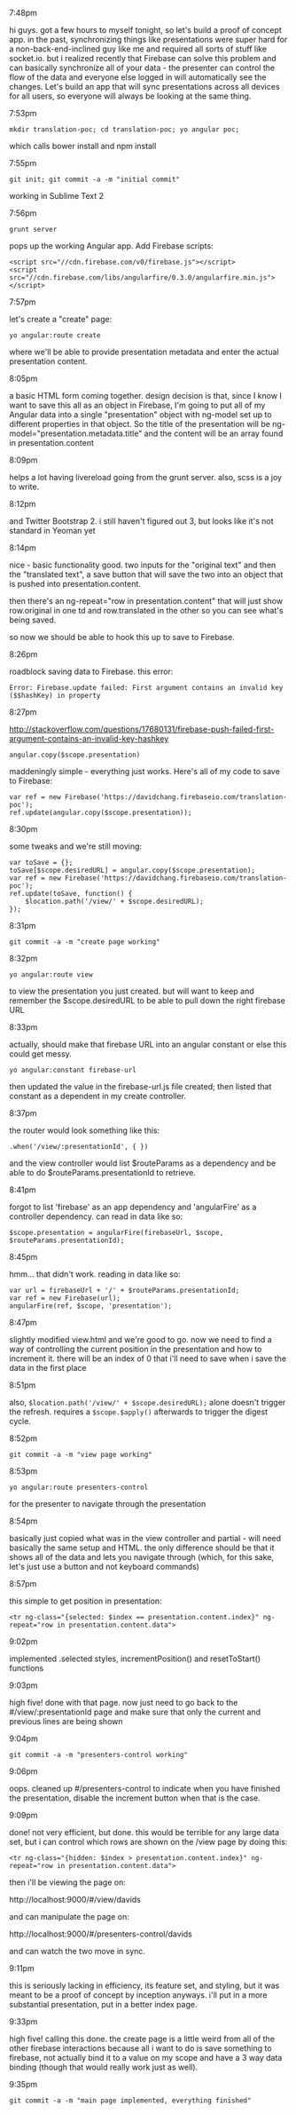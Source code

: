 7:48pm

hi guys. got a few hours to myself tonight, so let's build a proof of concept app. in the past, synchronizing things like presentations were super hard for a non-back-end-inclined guy like me and required all sorts of stuff like socket.io. but i realized recently that Firebase can solve this problem and can basically synchronize all of your data - the presenter can control the flow of the data and everyone else logged in will automatically see the changes. Let's build an app that will sync presentations across all devices for all users, so everyone will always be looking at the same thing.

7:53pm

```mkdir translation-poc; cd translation-poc; yo angular poc;```

which calls bower install and npm install

7:55pm

```git init; git commit -a -m "initial commit"```

working in Sublime Text 2

7:56pm

```grunt server```

pops up the working Angular app. Add Firebase scripts:

```
<script src="//cdn.firebase.com/v0/firebase.js"></script> 
<script src="//cdn.firebase.com/libs/angularfire/0.3.0/angularfire.min.js"></script>
```

7:57pm

let's create a "create" page:

```yo angular:route create```

where we'll be able to provide presentation metadata and enter the actual presentation content.

8:05pm

a basic HTML form coming together. design decision is that, since I know I want to save this all as an object in Firebase, I'm going to put all of my Angular data into a single "presentation" object with ng-model set up to different properties in that object. So the title of the presentation will be ng-model="presentation.metadata.title" and the content will be an array found in presentation.content

8:09pm

helps a lot having livereload going from the grunt server. also, scss is a joy to write.

8:12pm

and Twitter Bootstrap 2. i still haven't figured out 3, but looks like it's not standard in Yeoman yet

8:14pm

nice - basic functionality good. two inputs for the "original text" and then the "translated text", a save button that will save the two into an object that is pushed into presentation.content.

then there's an ng-repeat="row in presentation.content" that will just show row.original in one td and row.translated in the other so you can see what's being saved.

so now we should be able to hook this up to save to Firebase.

8:26pm

roadblock saving data to Firebase. this error:

```Error: Firebase.update failed: First argument contains an invalid key ($$hashKey) in property```

8:27pm

http://stackoverflow.com/questions/17680131/firebase-push-failed-first-argument-contains-an-invalid-key-hashkey

```
angular.copy($scope.presentation)
```

maddeningly simple - everything just works. Here's all of my code to save to Firebase:

```
var ref = new Firebase('https://davidchang.firebaseio.com/translation-poc');
ref.update(angular.copy($scope.presentation));
```

8:30pm

some tweaks and we're still moving:

```
var toSave = {};
toSave[$scope.desiredURL] = angular.copy($scope.presentation);
var ref = new Firebase('https://davidchang.firebaseio.com/translation-poc');
ref.update(toSave, function() {
    $location.path('/view/' + $scope.desiredURL);
});
```

8:31pm

```git commit -a -m "create page working"```

8:32pm

```yo angular:route view```

to view the presentation you just created. but will want to keep and remember the $scope.desiredURL to be able to pull down the right firebase URL

8:33pm

actually, should make that firebase URL into an angular constant or else this could get messy.

```yo angular:constant firebase-url```

then updated the value in the firebase-url.js file created; then listed that constant as a dependent in my create controller.

8:37pm

the router would look something like this:

```.when('/view/:presentationId', { })```

and the view controller would list $routeParams as a dependency and be able to do $routeParams.presentationId to retrieve.

8:41pm

forgot to list 'firebase' as an app dependency and 'angularFire' as a controller dependency. can read in data like so:

```$scope.presentation = angularFire(firebaseUrl, $scope, $routeParams.presentationId);```

8:45pm

hmm... that didn't work. reading in data like so:

```
var url = firebaseUrl + '/' + $routeParams.presentationId;
var ref = new Firebase(url);
angularFire(ref, $scope, 'presentation');
```

8:47pm

slightly modified view.html and we're good to go. now we need to find a way of controlling the current position in the presentation and how to increment it. there will be an index of 0 that i'll need to save when i save the data in the first place

8:51pm

also, ```$location.path('/view/' + $scope.desiredURL);``` alone doesn't trigger the refresh. requires a ```$scope.$apply()``` afterwards to trigger the digest cycle.

8:52pm

```git commit -a -m "view page working"```

8:53pm

```yo angular:route presenters-control```

for the presenter to navigate through the presentation

8:54pm

basically just copied what was in the view controller and partial - will need basically the same setup and HTML. the only difference should be that it shows all of the data and lets you navigate through (which, for this sake, let's just use a button and not keyboard commands)

8:57pm

this simple to get position in presentation:

```<tr ng-class="{selected: $index == presentation.content.index}" ng-repeat="row in presentation.content.data">```

9:02pm

implemented .selected styles, incrementPosition() and resetToStart() functions

9:03pm

high five! done with that page. now just need to go back to the #/view/:presentationId page and make sure that only the current and previous lines are being shown

9:04pm

```git commit -a -m "presenters-control working"```

9:06pm

oops. cleaned up #/presenters-control to indicate when you have finished the presentation, disable the increment button when that is the case.

9:09pm

done! not very efficient, but done. this would be terrible for any large data set, but i can control which rows are shown on the /view page by doing this:

```<tr ng-class="{hidden: $index > presentation.content.index}" ng-repeat="row in presentation.content.data">```

then i'll be viewing the page on:

http://localhost:9000/#/view/davids

and can manipulate the page on:

http://localhost:9000/#/presenters-control/davids

and can watch the two move in sync.

9:11pm

this is seriously lacking in efficiency, its feature set, and styling, but it was meant to be a proof of concept by inception anyways. i'll put in a more substantial presentation, put in a better index page.

9:33pm

high five! calling this done. the create page is a little weird from all of the other firebase interactions because all i want to do is save something to firebase, not actually bind it to a value on my scope and have a 3 way data binding (though that would really work just as well).

9:35pm

```git commit -a -m "main page implemented, everything finished"```
